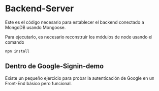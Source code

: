 # Backend-Server

Este es el código necesario para establecer el backend
conectado a MongoDB usando Mongoose.

Para ejecutarlo, es necesario reconstruir los módulos
de node usando el comando

````
npm install
````

## Dentro de Google-Signin-demo

Existe un pequeño ejercicio para probar la
autenticación de Google en un Front-End básico pero
funcional.